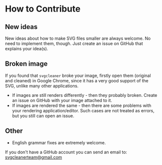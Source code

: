 # How to Contribute

## New ideas

New ideas about how to make SVG files smaller are always welcome.
No need to implement them, though. Just create an issue on GitHub that explains your idea(s).

## Broken image

If you found that `svgcleaner` broke your image, firstly open them (original and cleaned) in
Google Chrome, since it has a very good support of the SVG, unlike many other applications.

- If images are still renders differently - then they probably broken.
Create an issue on GitHub with your image attached to it.
- If images are rendered the same - then there are some problems with your rendering
application/editor. Such cases are not treated as errors, but you still can open an issue.

## Other

- English grammar fixes are extremely welcome.

If you don't have a GitHub account you can send an email to: svgcleanerteam@gmail.com
